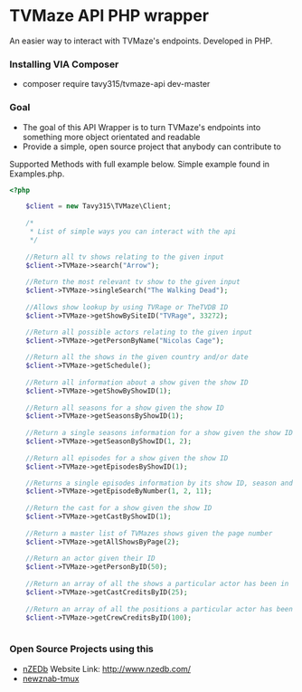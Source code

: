 # TVMaze API PHP wrapper

An easier way to interact with TVMaze's endpoints. Developed in PHP.

### Installing VIA Composer
* composer require tavy315/tvmaze-api dev-master

### Goal
 * The goal of this API Wrapper is to turn TVMaze's endpoints into something more object orientated and readable
 * Provide a simple, open source project that anybody can contribute to

Supported Methods with full example below. Simple example found in Examples.php.

```php
<?php

    $client = new Tavy315\TVMaze\Client;
    
    /*
     * List of simple ways you can interact with the api
     */
     
    //Return all tv shows relating to the given input
    $client->TVMaze->search("Arrow");
    
    //Return the most relevant tv show to the given input
    $client->TVMaze->singleSearch("The Walking Dead");
    
    //Allows show lookup by using TVRage or TheTVDB ID
    $client->TVMaze->getShowBySiteID("TVRage", 33272);

    //Return all possible actors relating to the given input
    $client->TVMaze->getPersonByName("Nicolas Cage");
    
    //Return all the shows in the given country and/or date
    $client->TVMaze->getSchedule();
    
    //Return all information about a show given the show ID
    $client->TVMaze->getShowByShowID(1);
    
    //Return all seasons for a show given the show ID
    $client->TVMaze->getSeasonsByShowID(1);
    
    //Return a single seasons information for a show given the show ID and season number
    $client->TVMaze->getSeasonByShowID(1, 2);
    
    //Return all episodes for a show given the show ID
    $client->TVMaze->getEpisodesByShowID(1);

    //Returns a single episodes information by its show ID, season and episode numbers
    $client->TVMaze->getEpisodeByNumber(1, 2, 11);
    
    //Return the cast for a show given the show ID
    $client->TVMaze->getCastByShowID(1);
    
    //Return a master list of TVMazes shows given the page number
    $client->TVMaze->getAllShowsByPage(2);
    
    //Return an actor given their ID
    $client->TVMaze->getPersonByID(50);
    
    //Return an array of all the shows a particular actor has been in
    $client->TVMaze->getCastCreditsByID(25);
    
    //Return an array of all the positions a particular actor has been in
    $client->TVMaze->getCrewCreditsByID(100);
    
```

### Open Source Projects using this

 * [nZEDb](https://github.com/nZEDb/nZEDb) Website Link: http://www.nzedb.com/
 * [newznab-tmux](https://github.com/DariusIII/newznab-tmux)
